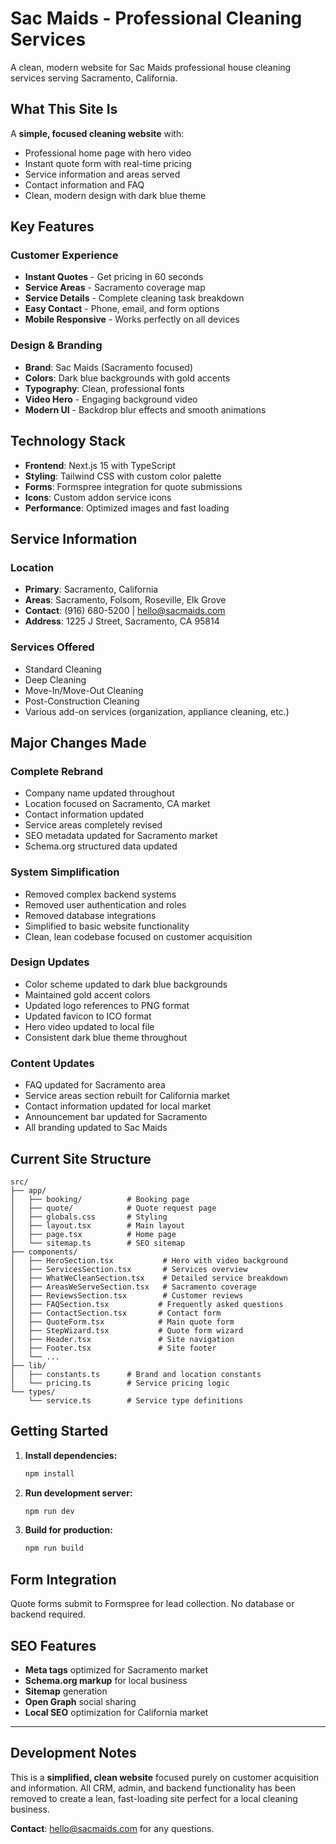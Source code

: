# Sac Maids - Professional Cleaning Services

A clean, modern website for Sac Maids professional house cleaning services serving Sacramento, California.

## What This Site Is

A **simple, focused cleaning website** with:
- Professional home page with hero video
- Instant quote form with real-time pricing
- Service information and areas served
- Contact information and FAQ
- Clean, modern design with dark blue theme

## Key Features

### Customer Experience
- **Instant Quotes** - Get pricing in 60 seconds
- **Service Areas** - Sacramento coverage map
- **Service Details** - Complete cleaning task breakdown
- **Easy Contact** - Phone, email, and form options
- **Mobile Responsive** - Works perfectly on all devices

### Design & Branding
- **Brand**: Sac Maids (Sacramento focused)
- **Colors**: Dark blue backgrounds with gold accents
- **Typography**: Clean, professional fonts
- **Video Hero** - Engaging background video
- **Modern UI** - Backdrop blur effects and smooth animations

## Technology Stack

- **Frontend**: Next.js 15 with TypeScript
- **Styling**: Tailwind CSS with custom color palette
- **Forms**: Formspree integration for quote submissions
- **Icons**: Custom addon service icons
- **Performance**: Optimized images and fast loading

## Service Information

### Location
- **Primary**: Sacramento, California
- **Areas**: Sacramento, Folsom, Roseville, Elk Grove
- **Contact**: (916) 680-5200 | hello@sacmaids.com
- **Address**: 1225 J Street, Sacramento, CA 95814

### Services Offered
- Standard Cleaning
- Deep Cleaning  
- Move-In/Move-Out Cleaning
- Post-Construction Cleaning
- Various add-on services (organization, appliance cleaning, etc.)

## Major Changes Made

### Complete Rebrand
- Company name updated throughout
- Location focused on Sacramento, CA market  
- Contact information updated
- Service areas completely revised
- SEO metadata updated for Sacramento market
- Schema.org structured data updated

### System Simplification
- Removed complex backend systems
- Removed user authentication and roles
- Removed database integrations
- Simplified to basic website functionality
- Clean, lean codebase focused on customer acquisition

### Design Updates
- Color scheme updated to dark blue backgrounds
- Maintained gold accent colors
- Updated logo references to PNG format
- Updated favicon to ICO format
- Hero video updated to local file
- Consistent dark blue theme throughout

### Content Updates
- FAQ updated for Sacramento area
- Service areas section rebuilt for California market
- Contact information updated for local market
- Announcement bar updated for Sacramento
- All branding updated to Sac Maids

## Current Site Structure

```
src/
├── app/
│   ├── booking/          # Booking page
│   ├── quote/            # Quote request page  
│   ├── globals.css       # Styling
│   ├── layout.tsx        # Main layout
│   ├── page.tsx          # Home page
│   └── sitemap.ts        # SEO sitemap
├── components/
│   ├── HeroSection.tsx           # Hero with video background
│   ├── ServicesSection.tsx       # Services overview
│   ├── WhatWeCleanSection.tsx    # Detailed service breakdown
│   ├── AreasWeServeSection.tsx   # Sacramento coverage
│   ├── ReviewsSection.tsx        # Customer reviews
│   ├── FAQSection.tsx           # Frequently asked questions
│   ├── ContactSection.tsx       # Contact form
│   ├── QuoteForm.tsx            # Main quote form
│   ├── StepWizard.tsx           # Quote form wizard
│   ├── Header.tsx               # Site navigation
│   ├── Footer.tsx               # Site footer
│   └── ...
├── lib/
│   ├── constants.ts      # Brand and location constants
│   └── pricing.ts        # Service pricing logic
└── types/
    └── service.ts        # Service type definitions
```

## Getting Started

1. **Install dependencies:**
   ```bash
   npm install
   ```

2. **Run development server:**
   ```bash
   npm run dev
   ```

3. **Build for production:**
   ```bash
   npm run build
   ```

## Form Integration

Quote forms submit to Formspree for lead collection. No database or backend required.

## SEO Features

- **Meta tags** optimized for Sacramento market
- **Schema.org markup** for local business
- **Sitemap** generation
- **Open Graph** social sharing
- **Local SEO** optimization for California market

---

## Development Notes

This is a **simplified, clean website** focused purely on customer acquisition and information. All CRM, admin, and backend functionality has been removed to create a lean, fast-loading site perfect for a local cleaning business.

**Contact**: hello@sacmaids.com for any questions.
